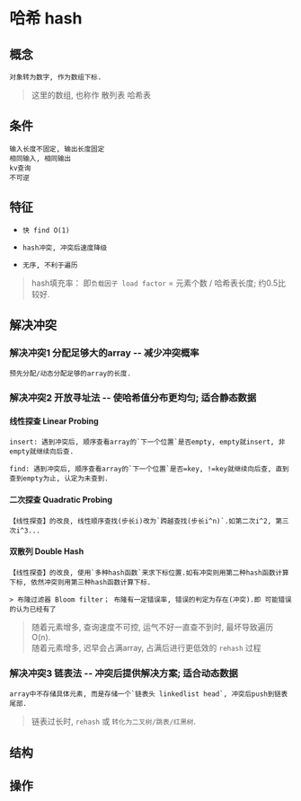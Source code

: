 # 哈希 hash

## 概念

    对象转为数字, 作为数组下标.

> 这里的数组, 也称作 散列表 哈希表

## 条件

    输入长度不固定, 输出长度固定
    相同输入, 相同输出
    kv查询
    不可逆

## 特征

- `快 find O(1)`

- `hash冲突, 冲突后速度降级`

- `无序, 不利于遍历`

> hash填充率： 即`负载因子 load factor` = 元素个数 / 哈希表长度; 约0.5比较好.

## 解决冲突

### 解决冲突1 分配足够大的array -- 减少冲突概率

    预先分配/动态分配足够的array的长度.

### 解决冲突2 开放寻址法 -- 使哈希值分布更均匀; 适合静态数据

#### 线性探查 Linear Probing

    insert: 遇到冲突后, 顺序查看array的`下一个位置`是否empty, empty就insert, 非empty就继续向后查.

    find: 遇到冲突后, 顺序查看array的`下一个位置`是否=key, !=key就继续向后查, 直到查到empty为止, 认定为未查到.

#### 二次探查 Quadratic Probing

    【线性探查】的改良, 线性顺序查找(步长i)改为`跨越查找(步长i^n)`.如第二次i^2, 第三次i^3...

#### 双散列 Double Hash

    【线性探查】的改良, 使用`多种hash函数`来求下标位置.如有冲突则用第二种hash函数计算下标, 依然冲突则用第三种hash函数计算下标.

    > 布隆过滤器 Bloom filter； 布隆有一定错误率, 错误的判定为存在(冲突).即 可能错误的认为已经有了

> 随着元素增多, 查询速度不可控, 运气不好一直查不到时, 最坏导致遍历 O(n).  
> 随着元素增多, 迟早会占满array, 占满后进行更低效的 `rehash` 过程

### 解决冲突3 链表法 -- 冲突后提供解决方案; 适合动态数据

    array中不存储具体元素, 而是存储一个`链表头 linkedlist head`, 冲突后push到链表尾部.

> 链表过长时, `rehash` 或 `转化为二叉树/跳表/红黑树`.

## 结构

## 操作
